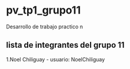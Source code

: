 # pv_tp1_grupo11
Desarrollo de trabajo practico n

##  lista de integrantes del grupo 11

1.Noel Chiliguay - usuario: NoelChiliguay